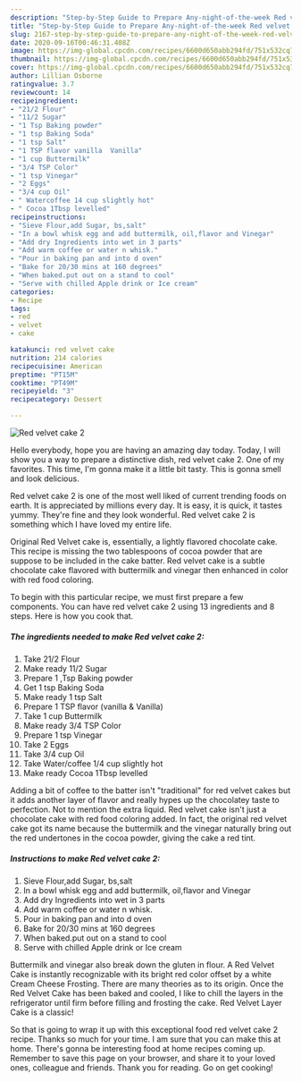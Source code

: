 ```yaml
---
description: "Step-by-Step Guide to Prepare Any-night-of-the-week Red velvet cake 2"
title: "Step-by-Step Guide to Prepare Any-night-of-the-week Red velvet cake 2"
slug: 2167-step-by-step-guide-to-prepare-any-night-of-the-week-red-velvet-cake-2
date: 2020-09-16T00:46:31.408Z
image: https://img-global.cpcdn.com/recipes/6600d650abb294fd/751x532cq70/red-velvet-cake-2-recipe-main-photo.jpg
thumbnail: https://img-global.cpcdn.com/recipes/6600d650abb294fd/751x532cq70/red-velvet-cake-2-recipe-main-photo.jpg
cover: https://img-global.cpcdn.com/recipes/6600d650abb294fd/751x532cq70/red-velvet-cake-2-recipe-main-photo.jpg
author: Lillian Osborne
ratingvalue: 3.7
reviewcount: 14
recipeingredient:
- "21/2 Flour"
- "11/2 Sugar"
- "1 Tsp Baking powder"
- "1 tsp Baking Soda"
- "1 tsp Salt"
- "1 TSP flavor vanilla  Vanilla"
- "1 cup Buttermilk"
- "3/4 TSP Color"
- "1 tsp Vinegar"
- "2 Eggs"
- "3/4 cup Oil"
- " Watercoffee 14 cup slightly hot"
- " Cocoa 1Tbsp levelled"
recipeinstructions:
- "Sieve Flour,add Sugar, bs,salt"
- "In a bowl whisk egg and add buttermilk, oil,flavor and Vinegar"
- "Add dry Ingredients into wet in 3 parts"
- "Add warm coffee or water n whisk."
- "Pour in baking pan and into d oven"
- "Bake for 20/30 mins at 160 degrees"
- "When baked.put out on a stand to cool"
- "Serve with chilled Apple drink or Ice cream"
categories:
- Recipe
tags:
- red
- velvet
- cake

katakunci: red velvet cake 
nutrition: 214 calories
recipecuisine: American
preptime: "PT15M"
cooktime: "PT49M"
recipeyield: "3"
recipecategory: Dessert

---
```



![Red velvet cake 2](https://img-global.cpcdn.com/recipes/6600d650abb294fd/751x532cq70/red-velvet-cake-2-recipe-main-photo.jpg)

Hello everybody, hope you are having an amazing day today. Today, I will show you a way to prepare a distinctive dish, red velvet cake 2. One of my favorites. This time, I'm gonna make it a little bit tasty. This is gonna smell and look delicious.

Red velvet cake 2 is one of the most well liked of current trending foods on earth. It is appreciated by millions every day. It is easy, it is quick, it tastes yummy. They're fine and they look wonderful. Red velvet cake 2 is something which I have loved my entire life.

Original Red Velvet cake is, essentially, a lightly flavored chocolate cake. This recipe is missing the two tablespoons of cocoa powder that are suppose to be included in the cake batter. Red velvet cake is a subtle chocolate cake flavored with buttermilk and vinegar then enhanced in color with red food coloring.


To begin with this particular recipe, we must first prepare a few components. You can have red velvet cake 2 using 13 ingredients and 8 steps. Here is how you cook that.

<!--inarticleads1-->

##### The ingredients needed to make Red velvet cake 2:

1. Take 21/2 Flour
1. Make ready 11/2 Sugar
1. Prepare 1 ,Tsp Baking powder
1. Get 1 tsp Baking Soda
1. Make ready 1 tsp Salt
1. Prepare 1 TSP flavor (vanilla &amp; Vanilla)
1. Take 1 cup Buttermilk
1. Make ready 3/4 TSP Color
1. Prepare 1 tsp Vinegar
1. Take 2 Eggs
1. Take 3/4 cup Oil
1. Take  Water/coffee 1/4 cup slightly hot
1. Make ready  Cocoa 1Tbsp levelled


Adding a bit of coffee to the batter isn&#39;t &#34;traditional&#34; for red velvet cakes but it adds another layer of flavor and really hypes up the chocolatey taste to perfection. Not to mention the extra liquid. Red velvet cake isn&#39;t just a chocolate cake with red food coloring added. In fact, the original red velvet cake got its name because the buttermilk and the vinegar naturally bring out the red undertones in the cocoa powder, giving the cake a red tint. 

<!--inarticleads2-->

##### Instructions to make Red velvet cake 2:

1. Sieve Flour,add Sugar, bs,salt
1. In a bowl whisk egg and add buttermilk, oil,flavor and Vinegar
1. Add dry Ingredients into wet in 3 parts
1. Add warm coffee or water n whisk.
1. Pour in baking pan and into d oven
1. Bake for 20/30 mins at 160 degrees
1. When baked.put out on a stand to cool
1. Serve with chilled Apple drink or Ice cream


Buttermilk and vinegar also break down the gluten in flour. A Red Velvet Cake is instantly recognizable with its bright red color offset by a white Cream Cheese Frosting. There are many theories as to its origin. Once the Red Velvet Cake has been baked and cooled, I like to chill the layers in the refrigerator until firm before filling and frosting the cake. Red Velvet Layer Cake is a classic! 

So that is going to wrap it up with this exceptional food red velvet cake 2 recipe. Thanks so much for your time. I am sure that you can make this at home. There's gonna be interesting food at home recipes coming up. Remember to save this page on your browser, and share it to your loved ones, colleague and friends. Thank you for reading. Go on get cooking!
